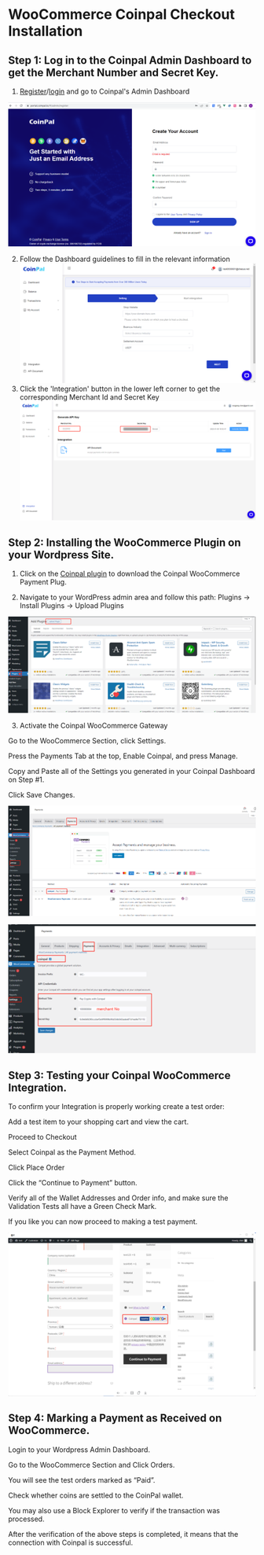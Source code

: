 # WooCommerce Coinpal Checkout Installation

## Step 1: Log in to the Coinpal Admin Dashboard to get the Merchant Number and Secret Key.
1. [Register](https://portal.coinpal.io/#/admin/register)/[login](https://portal.coinpal.io/#/admin/login) and go to Coinpal's Admin Dashboard 

![](./img/register.png)

2. Follow the Dashboard guidelines to fill in the relevant information
![](./img/kyb.png)
3. Click the 'Integration' button in the lower left corner to get the corresponding Merchant Id and Secret Key
![](./img/api-key.png)

## Step 2: Installing the WooCommerce Plugin on your Wordpress Site.
1. Click on the [Coinpal plugin](https://github.com/coinpal-io/plug_wordpress/blob/main/coinpal.zip) to download the Coinpal WooCommerce Payment Plug.

2. Navigate to your WordPress admin area and follow this path: Plugins -> Install Plugins -> Upload Plugins

![](./img/upload-plug.png)

3. Activate the Coinpal WooCommerce Gateway

Go to the WooCommerce Section, click Settings.

Press the Payments Tab at the top, Enable Coinpal, and press Manage.

Copy and Paste all of the Settings you generated in your Coinpal Dashboard on Step #1.

Click Save Changes.

![](./img/wp-coinpal-payments.png)

![](./img/wp-coinpal-setting.png)


## Step 3: Testing your Coinpal WooCommerce Integration.

To confirm your Integration is properly working create a test order:

Add a test item to your shopping cart and view the cart.

Proceed to Checkout

Select Coinpal as the Payment Method.

Click Place Order

Click the “Continue to Payment” button.

Verify all of the Wallet Addresses and Order info, and make sure the Validation Tests all have a Green Check Mark.

If you like you can now proceed to making a test payment.

![](./img/wp-checkout.png)

## Step 4: Marking a Payment as Received on WooCommerce.

Login to your Wordpress Admin Dashboard.

Go to the WooCommerce Section and Click Orders.

You will see the test orders marked as “Paid”.

Check whether coins are settled to the CoinPal wallet.

You may also use a Block Explorer to verify if the transaction was processed.

After the verification of the above steps is completed, it means that the connection with Coinpal is successful.





